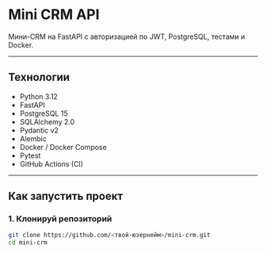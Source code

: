# Mini CRM API

Мини-CRM на FastAPI с авторизацией по JWT, PostgreSQL, тестами и Docker.

---

## Технологии

- Python 3.12
- FastAPI
- PostgreSQL 15
- SQLAlchemy 2.0
- Pydantic v2
- Alembic
- Docker / Docker Compose
- Pytest
- GitHub Actions (CI)

---

## Как запустить проект

### 1. Клонируй репозиторий

```bash
git clone https://github.com/<твой-юзернейм>/mini-crm.git
cd mini-crm
